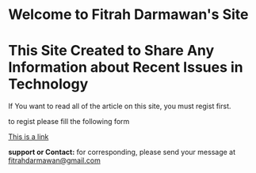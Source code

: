 # Welcome to Fitrah Darmawan's Site

<body>
<h1>This Site Created to Share Any Information about Recent Issues in Technology</h1>

<p>If You want to read all of the article on this site, you must regist first.</p>
<p>to regist please fill the following form</p>
<a href="https://fitrahdarmawan.github.io/form/">This is a link</a>

</body>





**support or Contact:**
for corresponding, please send your message at fitrahdarmawan@gmail.com

